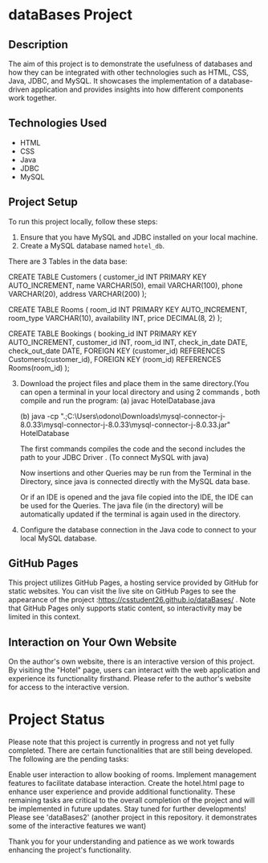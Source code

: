 # dataBases Project

## Description

The aim of this project is to demonstrate the usefulness of databases and how they can be integrated with other technologies such as HTML, CSS, Java, JDBC, and MySQL. It showcases the implementation of a database-driven application and provides insights into how different components work together.

## Technologies Used

- HTML
- CSS
- Java
- JDBC
- MySQL



## Project Setup

To run this project locally, follow these steps:

1. Ensure that you have MySQL and JDBC installed on your local machine.
2. Create a MySQL database named `hotel_db`.


There  are  3  Tables  in the data base: 

CREATE TABLE Customers (
  customer_id INT PRIMARY KEY AUTO_INCREMENT,
  name VARCHAR(50),
  email VARCHAR(100),
  phone VARCHAR(20),
  address VARCHAR(200)
);

CREATE TABLE Rooms (
  room_id INT PRIMARY KEY AUTO_INCREMENT,
  room_type VARCHAR(10),
  availability INT,
  price DECIMAL(8, 2)
);

CREATE TABLE Bookings (
  booking_id INT PRIMARY KEY AUTO_INCREMENT,
  customer_id INT,
  room_id INT,
  check_in_date DATE,
  check_out_date DATE,
  FOREIGN KEY (customer_id) REFERENCES Customers(customer_id),
  FOREIGN KEY (room_id) REFERENCES Rooms(room_id)
);




3. Download the project files and place them in the same directory.(You can open a terminal in your local directory and  using 2 commands , both compile and run the program:
   (a) javac HotelDatabase.java

   (b) java -cp ".;C:\Users\odono\Downloads\mysql-connector-j-8.0.33\mysql-connector-j-8.0.33\mysql-connector-j-8.0.33.jar" HotelDatabase
   
   The first commands compiles the code and the second includes the path to your JDBC Driver . (To connect MySQL with java)
   
   Now insertions and other Queries may be run from the Terminal in the Directory, since java is connected directly with the MySQL data base.
   
   Or if an IDE is opened and the java file copied into the IDE, the IDE can be used for the Queries. The java file (in the directory) will be automatically updated if the terminal is again used in the directory.

5. Configure the database connection in the Java code to connect to your local MySQL database.

## GitHub Pages

This project utilizes GitHub Pages, a hosting service provided by GitHub for static websites. You can visit the live site on GitHub Pages to see the appearance of the project :https://csstudent26.github.io/dataBases/ . Note that GitHub Pages only supports static content, so interactivity may be limited in this context.

## Interaction on Your Own Website

On the author's own website, there is an interactive version of this project. By visiting the "Hotel" page, users can interact with the web application and experience its functionality firsthand. Please refer to the author's website for access to the interactive version.

#  Project Status
Please note that this project is currently in progress and not yet fully completed. There are certain functionalities that are still being developed. The following are the pending tasks:

Enable user interaction to allow booking of rooms.
Implement management features to facilitate database interaction.
Create the hotel.html page to enhance user experience and provide additional functionality.
These remaining tasks are critical to the overall completion of the project and will be implemented in future updates. Stay tuned for further developments!
Please see 'dataBases2' (another project in this repository. it demonstrates some of the interactive features we want)

Thank you for your understanding and patience as we work towards enhancing the project's functionality.
